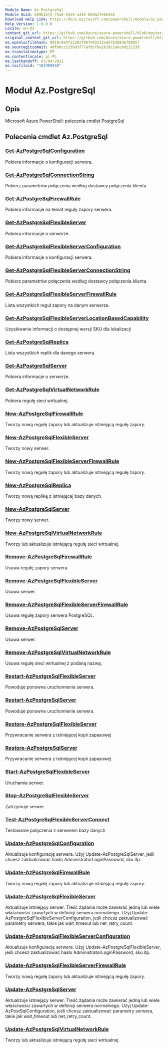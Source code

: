 ```yaml
---
Module Name: Az.PostgreSql
Module Guid: b09b1b72-75a0-43a4-a342-b69a27eb64b5
Download Help Link: https://docs.microsoft.com/powershell/module/az.postgresql
Help Version: 1.0.0.0
Locale: en-US
content_git_url: https://github.com/Azure/azure-powershell/blob/master/src/PostgreSql/help/Az.PostgreSql.md
original_content_git_url: https://github.com/Azure/azure-powershell/blob/master/src/PostgreSql/help/Az.PostgreSql.md
ms.openlocfilehash: 0918c9a4f22202f067493213edd7b368d678885f
ms.sourcegitcommit: 4dfb0cc533b83f77afdcfbe2618c1e6c8d221330
ms.translationtype: MT
ms.contentlocale: pl-PL
ms.lasthandoff: 03/04/2021
ms.locfileid: "101988940"
---
```

# Moduł Az.PostgreSql
## Opis
Microsoft Azure PowerShell: polecenia cmdlet PostgreSql

## Polecenia cmdlet Az.PostgreSql
### [Get-AzPostgreSqlConfiguration](Get-AzPostgreSqlConfiguration.md)
Pobiera informacje o konfiguracji serwera.

### [Get-AzPostgreSqlConnectionString](Get-AzPostgreSqlConnectionString.md)
Pobierz parametrów połączenia według dostawcy połączenia klienta.

### [Get-AzPostgreSqlFirewallRule](Get-AzPostgreSqlFirewallRule.md)
Pobiera informacje na temat reguły zapory serwera.

### [Get-AzPostgreSqlFlexibleServer](Get-AzPostgreSqlFlexibleServer.md)
Pobiera informacje o serwerze.

### [Get-AzPostgreSqlFlexibleServerConfiguration](Get-AzPostgreSqlFlexibleServerConfiguration.md)
Pobiera informacje o konfiguracji serwera.

### [Get-AzPostgreSqlFlexibleServerConnectionString](Get-AzPostgreSqlFlexibleServerConnectionString.md)
Pobierz parametrów połączenia według dostawcy połączenia klienta.

### [Get-AzPostgreSqlFlexibleServerFirewallRule](Get-AzPostgreSqlFlexibleServerFirewallRule.md)
Lista wszystkich reguł zapory na danym serwerze.

### [Get-AzPostgreSqlFlexibleServerLocationBasedCapability](Get-AzPostgreSqlFlexibleServerLocationBasedCapability.md)
Uzyskiwanie informacji o dostępnej wersji SKU dla lokalizacji

### [Get-AzPostgreSqlReplica](Get-AzPostgreSqlReplica.md)
Lista wszystkich replik dla danego serwera.

### [Get-AzPostgreSqlServer](Get-AzPostgreSqlServer.md)
Pobiera informacje o serwerze.

### [Get-AzPostgreSqlVirtualNetworkRule](Get-AzPostgreSqlVirtualNetworkRule.md)
Pobiera regułę sieci wirtualnej.

### [New-AzPostgreSqlFirewallRule](New-AzPostgreSqlFirewallRule.md)
Tworzy nową regułę zapory lub aktualizuje istniejącą regułę zapory.

### [New-AzPostgreSqlFlexibleServer](New-AzPostgreSqlFlexibleServer.md)
Tworzy nowy serwer.

### [New-AzPostgreSqlFlexibleServerFirewallRule](New-AzPostgreSqlFlexibleServerFirewallRule.md)
Tworzy nową regułę zapory lub aktualizuje istniejącą regułę zapory.

### [New-AzPostgreSqlReplica](New-AzPostgreSqlReplica.md)
Tworzy nową replikę z istniejącej bazy danych.

### [New-AzPostgreSqlServer](New-AzPostgreSqlServer.md)
Tworzy nowy serwer.

### [New-AzPostgreSqlVirtualNetworkRule](New-AzPostgreSqlVirtualNetworkRule.md)
Tworzy lub aktualizuje istniejącą regułę sieci wirtualnej.

### [Remove-AzPostgreSqlFirewallRule](Remove-AzPostgreSqlFirewallRule.md)
Usuwa regułę zapory serwera.

### [Remove-AzPostgreSqlFlexibleServer](Remove-AzPostgreSqlFlexibleServer.md)
Usuwa serwer.

### [Remove-AzPostgreSqlFlexibleServerFirewallRule](Remove-AzPostgreSqlFlexibleServerFirewallRule.md)
Usuwa regułę zapory serwera PostgreSQL.

### [Remove-AzPostgreSqlServer](Remove-AzPostgreSqlServer.md)
Usuwa serwer.

### [Remove-AzPostgreSqlVirtualNetworkRule](Remove-AzPostgreSqlVirtualNetworkRule.md)
Usuwa regułę sieci wirtualnej z podaną nazwą.

### [Restart-AzPostgreSqlFlexibleServer](Restart-AzPostgreSqlFlexibleServer.md)
Powoduje ponowne uruchomienie serwera.

### [Restart-AzPostgreSqlServer](Restart-AzPostgreSqlServer.md)
Powoduje ponowne uruchomienie serwera.

### [Restore-AzPostgreSqlFlexibleServer](Restore-AzPostgreSqlFlexibleServer.md)
Przywracanie serwera z istniejącej kopii zapasowej

### [Restore-AzPostgreSqlServer](Restore-AzPostgreSqlServer.md)
Przywracanie serwera z istniejącej kopii zapasowej

### [Start-AzPostgreSqlFlexibleServer](Start-AzPostgreSqlFlexibleServer.md)
Uruchamia serwer.

### [Stop-AzPostgreSqlFlexibleServer](Stop-AzPostgreSqlFlexibleServer.md)
Zatrzymuje serwer.

### [Test-AzPostgreSqlFlexibleServerConnect](Test-AzPostgreSqlFlexibleServerConnect.md)
Testowanie połączenia z serwerem bazy danych

### [Update-AzPostgreSqlConfiguration](Update-AzPostgreSqlConfiguration.md)
Aktualizuje konfigurację serwera.
Użyj Update-AzPostgreSqlServer, jeśli chcesz zaktualizować hasło AdministratorLoginPassword, sku itp.

### [Update-AzPostgreSqlFirewallRule](Update-AzPostgreSqlFirewallRule.md)
Tworzy nową regułę zapory lub aktualizuje istniejącą regułę zapory.

### [Update-AzPostgreSqlFlexibleServer](Update-AzPostgreSqlFlexibleServer.md)
Aktualizuje istniejący serwer.
Treść żądania może zawierać jedną lub wiele właściwości zawartych w definicji serwera normalnego.
Użyj Update-AzPostgreSqlFlexibleServerConfiguration, jeśli chcesz zaktualizować parametry serwera, takie jak wait_timeout lub net_retry_count.

### [Update-AzPostgreSqlFlexibleServerConfiguration](Update-AzPostgreSqlFlexibleServerConfiguration.md)
Aktualizuje konfigurację serwera.
Użyj Update-AzPostgreSqlFlexibleServer, jeśli chcesz zaktualizować hasło AdministratorLoginPassword, sku itp.

### [Update-AzPostgreSqlFlexibleServerFirewallRule](Update-AzPostgreSqlFlexibleServerFirewallRule.md)
Tworzy nową regułę zapory lub aktualizuje istniejącą regułę zapory.

### [Update-AzPostgreSqlServer](Update-AzPostgreSqlServer.md)
Aktualizuje istniejący serwer.
Treść żądania może zawierać jedną lub wiele właściwości zawartych w definicji serwera normalnego.
Użyj Update-AzPostSqlConfiguration, jeśli chcesz zaktualizować parametry serwera, takie jak wait_timeout lub net_retry_count.

### [Update-AzPostgreSqlVirtualNetworkRule](Update-AzPostgreSqlVirtualNetworkRule.md)
Tworzy lub aktualizuje istniejącą regułę sieci wirtualnej.

